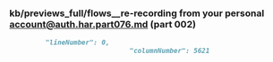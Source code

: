 ### kb/previews_full/flows__re-recording from your personal account@auth.har.part076.md (part 002)

```md
         "lineNumber": 0,
                              "columnNumber": 5621
 
```

```
